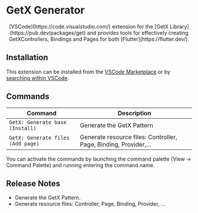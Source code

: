 # GetX Generator

<p align="center">
[VSCode](https://code.visualstudio.com/) extension for the [GetX Library](https://pub.dev/packages/get) and provides tools for effectively creating GetXControllers, Bindings and Pages for both [Flutter](https://flutter.dev/).

## Installation

This extension can be installed from the [VSCode Marketplace](https://marketplace.visualstudio.com/items?itemName=brktrk.getx-generator) or by [searching within VSCode](https://code.visualstudio.com/docs/editor/extension-gallery#_search-for-an-extension).

## Commands

| Command                   | Description                                           |
| ------------------------- | ----------------------------------------------------- |
| `GetX: Generate base (Install)`  | Generate the GetX Pattern  |
| `GetX: Generate files (Add page)`    | Generate resource files: Controller, Page, Binding, Provider,... |

You can activate the commands by launching the command palette (View -> Command Palette) and running entering the command name.

## Release Notes

* Generate the GetX Pattern.
* Generate resource files: Controller, Page, Binding, Provider, ...

